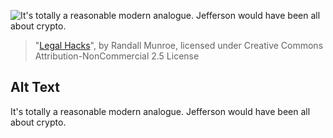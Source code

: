 ![It's totally a reasonable modern analogue.  Jefferson would have been all about crypto.](https://imgs.xkcd.com/comics/legal_hacks.png)
> "[Legal Hacks](https://xkcd.com/504/)", by Randall Munroe, licensed under Creative Commons Attribution-NonCommercial 2.5 License

## Alt Text
It's totally a reasonable modern analogue.  Jefferson would have been all about crypto.
